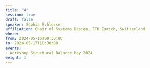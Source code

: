 ```yaml
---
title: "4"
session: true
draft: false
speaker: Sophia Schlosser
affiliation: Chair of Systems Design, ETH Zurich, Switzerland
where:
from: 2024-05-16T09:30:00
to: 2024-05-17T10:30:00
events:
- Workshop Structural Balance May 2024
weight: 1
---
```

